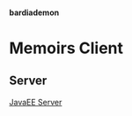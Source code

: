 #### bardiademon


# Memoirs Client

## Server
[JavaEE Server](https://github.com/bardiademon/memoir-server)
